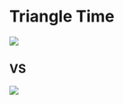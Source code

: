 # Triangle Time

<img src="http://wallpaper.sc/en/ipad/wp-content/uploads/2014/10/ipad-2048x2048-thumbnail_00534-256x256.jpg"> </img>


## VS

<img src="http://www.scandinavia-design.fr/wa_files/triangle_20clock_20vitra.jpg"> </img>